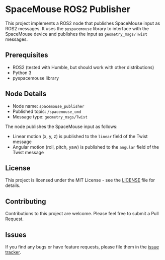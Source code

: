 # SpaceMouse ROS2 Publisher

This project implements a ROS2 node that publishes SpaceMouse input as ROS2 messages. It uses the `pyspacemouse` library to interface with the SpaceMouse device and publishes the input as `geometry_msgs/Twist` messages.

## Prerequisites

- ROS2 (tested with Humble, but should work with other distributions)
- Python 3
- pyspacemouse library

## Node Details

- Node name: `spacemouse_publisher`
- Published topic: `/spacemouse_cmd`
- Message type: `geometry_msgs/Twist`

The node publishes the SpaceMouse input as follows:
- Linear motion (x, y, z) is published to the `linear` field of the Twist message
- Angular motion (roll, pitch, yaw) is published to the `angular` field of the Twist message

## License

This project is licensed under the MIT License - see the [LICENSE](LICENSE) file for details.

## Contributing

Contributions to this project are welcome. Please feel free to submit a Pull Request.

## Issues

If you find any bugs or have feature requests, please file them in the [issue tracker](https://github.com/LumenYoung/spacemouse_ros2/issues).

